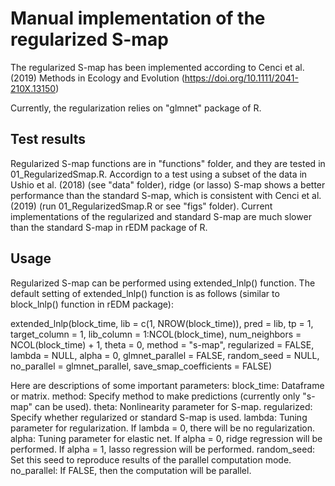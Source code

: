 # Manual implementation of the regularized S-map
The regularized S-map has been implemented according to Cenci et al. (2019) Methods in Ecology and Evolution (https://doi.org/10.1111/2041-210X.13150)

Currently, the regularization relies on "glmnet" package of R.

## Test results
Regularized S-map functions are in "functions" folder, and they are tested in 01_RegularizedSmap.R. Accordign to a test using a subset of the data in Ushio et al. (2018) (see "data" folder), ridge (or lasso) S-map shows a better performance than the standard S-map, which is consistent with Cenci et al. (2019) (run 01_RegularizedSmap.R or see "figs" folder). Current implementations of the regularized and standard S-map are much slower than the standard S-map in rEDM package of R.

## Usage
Regularized S-map can be performed using extended_lnlp() function. The default setting of extended_lnlp() function is as follows (similar to block_lnlp() function in rEDM package):

extended_lnlp(block_time, lib = c(1, NROW(block_time)), pred = lib, tp = 1, target_column = 1, lib_column = 1:NCOL(block_time), num_neighbors = NCOL(block_time) + 1, theta = 0, method = "s-map", regularized = FALSE, lambda = NULL, alpha = 0, glmnet_parallel = FALSE, random_seed = NULL, no_parallel = glmnet_parallel, save_smap_coefficients = FALSE)

Here are descriptions of some important parameters:
block_time: Dataframe or matrix.
method: Specify method to make predictions (currently only "s-map" can be used).
theta: Nonlinearity parameter for S-map.
regularized: Specify whether regularized or standard S-map is used.
lambda: Tuning parameter for regularization. If lambda = 0, there will be no regularization.
alpha: Tuning parameter for elastic net. If alpha = 0, ridge regression will be performed. If alpha = 1, lasso regression will be performed.
random_seed: Set this seed to reproduce results of the parallel computation mode.
no_parallel: If FALSE, then the computation will be parallel.
